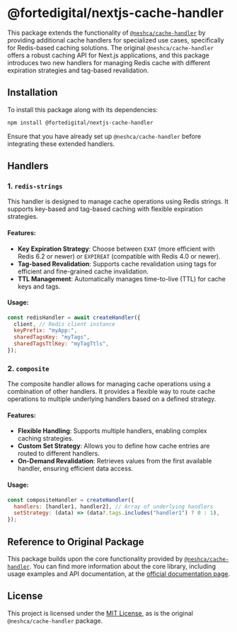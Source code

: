 # @fortedigital/nextjs-cache-handler

This package extends the functionality of [`@neshca/cache-handler`](https://www.npmjs.com/package/@neshca/cache-handler) by providing additional cache handlers for specialized use cases, specifically for Redis-based caching solutions. The original `@neshca/cache-handler` offers a robust caching API for Next.js applications, and this package introduces two new handlers for managing Redis cache with different expiration strategies and tag-based revalidation.

## Installation

To install this package along with its dependencies:

```bash
npm install @fortedigital/nextjs-cache-handler
```

Ensure that you have already set up `@neshca/cache-handler` before integrating these extended handlers.

## Handlers

### 1. `redis-strings`

This handler is designed to manage cache operations using Redis strings. It supports key-based and tag-based caching with flexible expiration strategies.

#### Features:

- **Key Expiration Strategy**: Choose between `EXAT` (more efficient with Redis 6.2 or newer) or `EXPIREAT` (compatible with Redis 4.0 or newer).
- **Tag-based Revalidation**: Supports cache revalidation using tags for efficient and fine-grained cache invalidation.
- **TTL Management**: Automatically manages time-to-live (TTL) for cache keys and tags.

#### Usage:

```js
const redisHandler = await createHandler({
  client, // Redis client instance
  keyPrefix: "myApp:",
  sharedTagsKey: "myTags",
  sharedTagsTtlKey: "myTagTtls",
});
```

### 2. `composite`

The composite handler allows for managing cache operations using a combination of other handlers. It provides a flexible way to route cache operations to multiple underlying handlers based on a defined strategy.

#### Features:

- **Flexible Handling**: Supports multiple handlers, enabling complex caching strategies.
- **Custom Set Strategy**: Allows you to define how cache entries are routed to different handlers.
- **On-Demand Revalidation**: Retrieves values from the first available handler, ensuring efficient data access.

#### Usage:

```js
const compositeHandler = createHandler({
  handlers: [handler1, handler2], // Array of underlying handlers
  setStrategy: (data) => (data?.tags.includes("handler1") ? 0 : 1),
});
```

## Reference to Original Package

This package builds upon the core functionality provided by [`@neshca/cache-handler`](https://www.npmjs.com/package/@neshca/cache-handler). You can find more information about the core library, including usage examples and API documentation, at the [official documentation page](https://caching-tools.github.io/next-shared-cache).

## License

This project is licensed under the [MIT License](./LICENSE), as is the original `@neshca/cache-handler` package.
